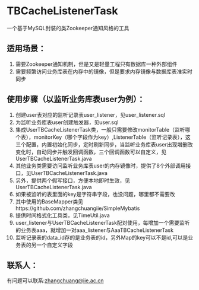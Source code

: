 # TBCacheListenerTask
一个基于MySQL封装的类Zookeeper通知风格的工具

## 适用场景：
1. 需要Zookeeper通知机制，但是又是轻量工程只有数据库一种外部组件
2. 需要频繁访问业务库表在内存中的镜像，但是要求内存镜像与数据库表准实时同步

## 使用步骤（以监听业务库表user为例）：
1. 创建user表对应的监听记录表user_listener，见user_listener.sql
2. 为监听业务库表user创建触发器，见user.sql
3. 集成UserTBCacheListenerTask类，一般只需要修改monitorTable（监听哪个表），monitorKey（哪个字段作为key）,ListenerTable（监听记录表），这三个配置，内置初始化同步，定时刷新同步，当监听业务库表user出现增删改变化时，自动同步并触发回调函数，三个回调函数可以自定义，见UserTBCacheListenerTask.java
4. 其他业务类需要访问监听业务库表user的内存镜像时，提供了8个外部调用接口，见UserTBCacheListenerTask.java
5. 另外，提供两个假写接口，方便本地即时生效，见UserTBCacheListenerTask.java
6. 如果被监听的表里面的key是字符串字段，也没问题，哪里都不需要改
7. 其中使用的BaseMapper类见https://github.com/zhangchuangiie/SimpleMybatis
8. 提供时间格式化工具类，见TimeUtil.java
9. user_listener与UserTBCacheListenerTask配对使用，每增加一个需要监听的业务表aaa，就增加一对aaa_listener与AaaTBCacheListenerTask
10. 监听记录表的data_id存的是业务表的id，另外Map的key可以不是id,可以是业务表的另一个自定义字段


## 联系人：
有问题可以联系:zhangchuang@iie.ac.cn
